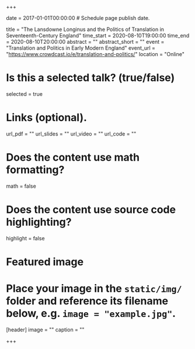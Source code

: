 +++

date = 2017-01-01T00:00:00  # Schedule page publish date.

title = "The Lansdowne Longinus and the Politics of Translation in Seventeenth-Century England"
time_start = 2020-08-10T19:00:00
time_end = 2020-08-10T20:00:00
abstract = ""
abstract_short = ""
event = "Translation and Politics in Early Modern England"
event_url = "https://www.crowdcast.io/e/translation-and-politics/"
location = "Online"

# Is this a selected talk? (true/false)
selected = true

# Links (optional).
url_pdf = ""
url_slides = ""
url_video = ""
url_code = ""

# Does the content use math formatting?
math = false

# Does the content use source code highlighting?
highlight = false

# Featured image
# Place your image in the `static/img/` folder and reference its filename below, e.g. `image = "example.jpg"`.
[header]
image = ""
caption = ""

+++
